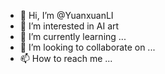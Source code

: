 - 👋 Hi, I’m @YuanxuanLI
- 👀 I’m interested in AI art
- 🌱 I’m currently learning ... 
- 💞️ I’m looking to collaborate on ...
- 📫 How to reach me ...

<!---
YuanxuanLI/YuanxuanLI is a ✨ special ✨ repository because its `README.md` (this file) appears on your GitHub profile.
You can click the Preview link to take a look at your changes.
--->
